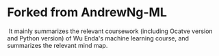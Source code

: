 # Forked from AndrewNg-ML
​	It mainly summarizes the relevant coursework (including Ocatve version and Python version) of Wu Enda's machine learning course, and summarizes the relevant mind map.

